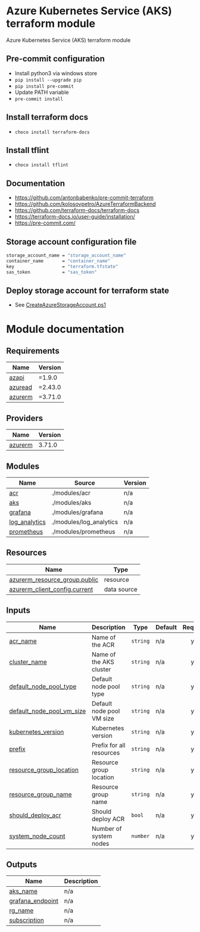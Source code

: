 # Azure Kubernetes Service (AKS) terraform module

Azure Kubernetes Service (AKS) terraform module

## Pre-commit configuration

- Install python3 via windows store
- `pip install --upgrade pip`
- `pip install pre-commit`
- Update PATH variable
- `pre-commit install`

## Install terraform docs

- `choco install terraform-docs`

## Install tflint

- `choco install tflint`

## Documentation

- https://github.com/antonbabenko/pre-commit-terraform
- https://github.com/kolosovpetro/AzureTerraformBackend
- https://github.com/terraform-docs/terraform-docs
- https://terraform-docs.io/user-guide/installation/
- https://pre-commit.com/

## Storage account configuration file

```bash
storage_account_name = "storage_account_name"
container_name       = "container_name"
key                  = "terraform.tfstate"
sas_token            = "sas_token"
```

## Deploy storage account for terraform state

- See [CreateAzureStorageAccount.ps1](./CreateAzureStorageAccount.ps1)

# Module documentation

<!-- BEGINNING OF PRE-COMMIT-TERRAFORM DOCS HOOK -->
## Requirements

| Name | Version |
|------|---------|
| <a name="requirement_azapi"></a> [azapi](#requirement\_azapi) | =1.9.0 |
| <a name="requirement_azuread"></a> [azuread](#requirement\_azuread) | =2.43.0 |
| <a name="requirement_azurerm"></a> [azurerm](#requirement\_azurerm) | =3.71.0 |

## Providers

| Name | Version |
|------|---------|
| <a name="provider_azurerm"></a> [azurerm](#provider\_azurerm) | 3.71.0 |

## Modules

| Name | Source | Version |
|------|--------|---------|
| <a name="module_acr"></a> [acr](#module\_acr) | ./modules/acr | n/a |
| <a name="module_aks"></a> [aks](#module\_aks) | ./modules/aks | n/a |
| <a name="module_grafana"></a> [grafana](#module\_grafana) | ./modules/grafana | n/a |
| <a name="module_log_analytics"></a> [log\_analytics](#module\_log\_analytics) | ./modules/log_analytics | n/a |
| <a name="module_prometheus"></a> [prometheus](#module\_prometheus) | ./modules/prometheus | n/a |

## Resources

| Name | Type |
|------|------|
| [azurerm_resource_group.public](https://registry.terraform.io/providers/hashicorp/azurerm/3.71.0/docs/resources/resource_group) | resource |
| [azurerm_client_config.current](https://registry.terraform.io/providers/hashicorp/azurerm/3.71.0/docs/data-sources/client_config) | data source |

## Inputs

| Name | Description | Type | Default | Required |
|------|-------------|------|---------|:--------:|
| <a name="input_acr_name"></a> [acr\_name](#input\_acr\_name) | Name of the ACR | `string` | n/a | yes |
| <a name="input_cluster_name"></a> [cluster\_name](#input\_cluster\_name) | Name of the AKS cluster | `string` | n/a | yes |
| <a name="input_default_node_pool_type"></a> [default\_node\_pool\_type](#input\_default\_node\_pool\_type) | Default node pool type | `string` | n/a | yes |
| <a name="input_default_node_pool_vm_size"></a> [default\_node\_pool\_vm\_size](#input\_default\_node\_pool\_vm\_size) | Default node pool VM size | `string` | n/a | yes |
| <a name="input_kubernetes_version"></a> [kubernetes\_version](#input\_kubernetes\_version) | Kubernetes version | `string` | n/a | yes |
| <a name="input_prefix"></a> [prefix](#input\_prefix) | Prefix for all resources | `string` | n/a | yes |
| <a name="input_resource_group_location"></a> [resource\_group\_location](#input\_resource\_group\_location) | Resource group location | `string` | n/a | yes |
| <a name="input_resource_group_name"></a> [resource\_group\_name](#input\_resource\_group\_name) | Resource group name | `string` | n/a | yes |
| <a name="input_should_deploy_acr"></a> [should\_deploy\_acr](#input\_should\_deploy\_acr) | Should deploy ACR | `bool` | n/a | yes |
| <a name="input_system_node_count"></a> [system\_node\_count](#input\_system\_node\_count) | Number of system nodes | `number` | n/a | yes |

## Outputs

| Name | Description |
|------|-------------|
| <a name="output_aks_name"></a> [aks\_name](#output\_aks\_name) | n/a |
| <a name="output_grafana_endpoint"></a> [grafana\_endpoint](#output\_grafana\_endpoint) | n/a |
| <a name="output_rg_name"></a> [rg\_name](#output\_rg\_name) | n/a |
| <a name="output_subscription"></a> [subscription](#output\_subscription) | n/a |
<!-- END OF PRE-COMMIT-TERRAFORM DOCS HOOK -->
